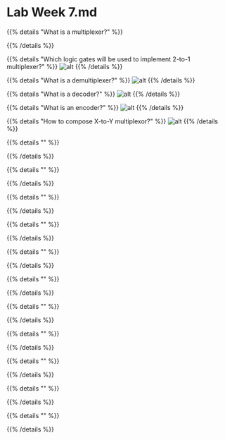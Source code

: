 # Lab Week 7.md

{{% details "What is a multiplexer?" %}}

{{% /details %}}

{{% details "Which logic gates will be used to implement 2-to-1 multiplexer?" %}}
![alt](/images/img5.png)
{{% /details %}}

{{% details "What is a demultiplexer?" %}}
![alt](/images/img6.jpg)
{{% /details %}}

{{% details "What is a decoder?" %}}
![alt](/images/img7.jpg)
{{% /details %}}

{{% details "What is an encoder?" %}}
![alt](/images/img8.jpg)
{{% /details %}}

{{% details "How to compose X-to-Y multiplexor?" %}}
![alt](/images/img9.jpg)
{{% /details %}}

{{% details "" %}}

{{% /details %}}

{{% details "" %}}

{{% /details %}}

{{% details "" %}}

{{% /details %}}

{{% details "" %}}

{{% /details %}}

{{% details "" %}}

{{% /details %}}

{{% details "" %}}

{{% /details %}}

{{% details "" %}}

{{% /details %}}

{{% details "" %}}

{{% /details %}}

{{% details "" %}}

{{% /details %}}

{{% details "" %}}

{{% /details %}}

{{% details "" %}}

{{% /details %}}
